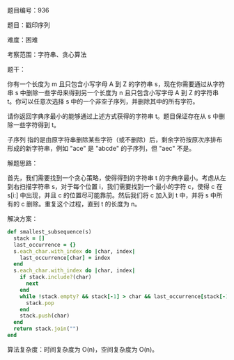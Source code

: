 题目编号：936

题目：戳印序列

难度：困难

考察范围：字符串、贪心算法

题干：

你有一个长度为 m 且只包含小写字母 A 到 Z 的字符串 s，现在你需要通过从字符串 s 中删除一些字母来得到另一个长度为 n 且只包含小写字母 A 到 Z 的字符串 t。你可以任意次选择 s 中的一个非空子序列，并删除其中的所有字符。

请你返回字典序最小的能够通过上述方式获得的字符串 t。题目保证存在从 s 中删除一些字符得到 t。

子序列 指的是由原字符串删除某些字符（或不删除）后，剩余字符按原次序排布形成的新字符串，例如 "ace" 是 "abcde" 的子序列，但 "aec" 不是。

解题思路：

首先，我们需要找到一个贪心策略，使得得到的字符串 t 的字典序最小。考虑从左到右扫描字符串 s，对于每个位置 i，我们需要找到一个最小的字符 c，使得 c 在 s[i:] 中出现，并且 c 的位置尽可能靠前。然后我们将 c 加入到 t 中，并将 s 中所有的 c 删除。重复这个过程，直到 t 的长度为 n。

解决方案：

```ruby
def smallest_subsequence(s)
  stack = []
  last_occurrence = {}
  s.each_char.with_index do |char, index|
    last_occurrence[char] = index
  end
  s.each_char.with_index do |char, index|
    if stack.include?(char)
      next
    end
    while !stack.empty? && stack[-1] > char && last_occurrence[stack[-1]] > index
      stack.pop
    end
    stack.push(char)
  end
  return stack.join("")
end
```

算法复杂度：时间复杂度为 O(n)，空间复杂度为 O(n)。